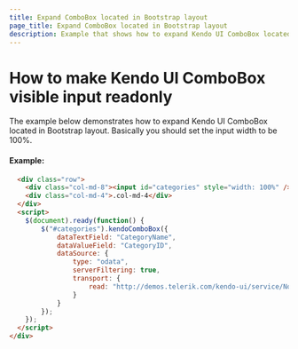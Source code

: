 ```yaml
---
title: Expand ComboBox located in Bootstrap layout
page_title: Expand ComboBox located in Bootstrap layout
description: Example that shows how to expand Kendo UI ComboBox located in Bootstrap layout
---
```


# How to make Kendo UI ComboBox visible input readonly

The example below demonstrates how to expand Kendo UI ComboBox located in Bootstrap layout.
Basically you should set the input width to be 100%.

#### Example:

```html
  <div class="row">
    <div class="col-md-8"><input id="categories" style="width: 100%" /></div>
    <div class="col-md-4">.col-md-4</div>
  </div>
  <script>
    $(document).ready(function() {
        $("#categories").kendoComboBox({
            dataTextField: "CategoryName",
            dataValueField: "CategoryID",
            dataSource: {
                type: "odata",
                serverFiltering: true,
                transport: {
                    read: "http://demos.telerik.com/kendo-ui/service/Northwind.svc/Categories"
                }
            }
        });
    });
  </script>
</div>
```
